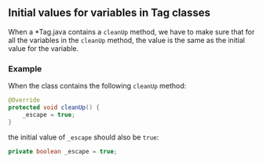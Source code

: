 ## **Initial values for variables in Tag classes**

When a *Tag.java contains a ```cleanUp``` method, we have to make sure
that for all the variables in the ```cleanUp``` method, the value is the same
as the initial value for the variable.

### **Example**

When the class contains the following ```cleanUp``` method:

```java
@Override
protected void cleanUp() {
    _escape = true;
}
```

the initial value of ```_escape``` should also be ```true```:

```java
private boolean _escape = true;
```